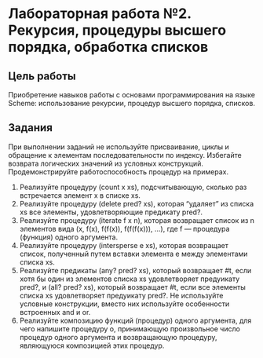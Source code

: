 # Лабораторная работа №2. Рекурсия, процедуры высшего порядка, обработка списков
## Цель работы
Приобретение навыков работы с основами программирования на языке Scheme: использование рекурсии, процедур высшего порядка, списков.

## Задания
При выполнении заданий не используйте присваивание, циклы и обращение к элементам последовательности по индексу. Избегайте возврата логических значений из условных конструкций. Продемонстрируйте работоспособность процедур на примерах.

1. Реализуйте процедуру (count x xs), подсчитывающую, сколько раз встречается элемент x в списке xs.
2. Реализуйте процедуру (delete pred? xs), которая “удаляет” из списка xs все элементы, удовлетворяющие предикату pred?.
3. Реализуйте процедуру (iterate f x n), которая возвращает список из n элементов вида (x, f(x), f(f(x)), f(f(f(x))), …), где f — процедура (функция) одного аргумента.
4. Реализуйте процедуру (intersperse e xs), которая возвращает список, полученный путем вставки элемента е между элементами списка xs.
5. Реализуйте предикаты (any? pred? xs), который возвращает #t, если хотя бы один из элементов списка xs удовлетворяет предуикату pred?, и (all? pred? xs), который возвращает #t, если все элементы списка xs удовлетворяет предуикату pred?. Не используйте условные конструкции, вместо них используйте особенности встроенных and и or.
6. Реализуйте композицию функций (процедур) одного аргумента, для чего напишите процедуру o, принимающую произвольное число процедур одного аргумента и возвращающую процедуру, являющуюся композицией этих процедур.
